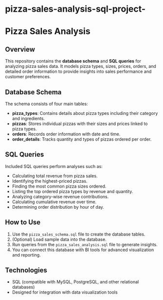 # pizza-sales-analysis-sql-project-

# Pizza Sales Analysis

## Overview

This repository contains the **database schema** and **SQL queries** for analyzing pizza sales data. It models pizza types, sizes, prices, orders, and detailed order information to provide insights into sales performance and customer preferences.

## Database Schema

The schema consists of four main tables:

- **pizza_types**: Contains details about pizza types including their category and ingredients.
- **pizzas**: Stores individual pizzas with their sizes and prices linked to pizza types.
- **orders**: Records order information with date and time.
- **order_details**: Tracks quantity and types of pizzas ordered per order.

## SQL Queries

Included SQL queries perform analyses such as:

- Calculating total revenue from pizza sales.
- Identifying the highest-priced pizzas.
- Finding the most common pizza sizes ordered.
- Listing the top ordered pizza types by revenue and quantity.
- Analyzing category-wise revenue contributions.
- Calculating cumulative revenue over time.
- Determining order distribution by hour of day.

## How to Use

1. Use the `pizza_sales_schema.sql` file to create the database tables.
2. (Optional) Load sample data into the database.
3. Run queries from the `pizza_sales_analysis.sql` file to generate insights.
4. You can connect this database with BI tools for advanced visualization and reporting.

## Technologies

- SQL (compatible with MySQL, PostgreSQL, and other relational databases)
- Designed for integration with data visualization tools


